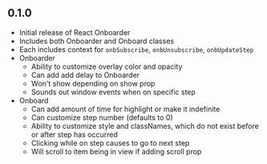 ## 0.1.0

* Initial release of React Onboarder
* Includes both Onboarder and Onboard classes
* Each includes context for `onbSubscribe`, `onbUnsubscribe`, `onbUpdateStep`
* Onboarder
  * Ability to customize overlay color and opacity
  * Can add add delay to Onboarder
  * Won't show depending on show prop
  * Sounds out window events when on specific step
* Onboard
  * Can add amount of time for highlight or make it indefinite
  * Can customize step number (defaults to 0)
  * Ability to customize style and classNames, which do not exist before or after step has occurred
  * Clicking while on step causes to go to next step
  * Will scroll to item being in view if adding scroll prop
